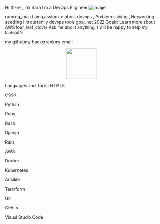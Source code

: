 Hi there , I'm Sara 
I'm a DevOps Engineer ![image](https://user-images.githubusercontent.com/53039820/180590162-67f2f34f-af71-47f6-a7c0-cbf286e55165.png)

running_man I am passionate about devops , Problem solving , Networking.
seedling I’m currently devops tools 
goal_net 2022 Goals: Learn more about AWS
four_leaf_clover Ask me about anything, I will be happy to help
my LinkdeIN

my githubmy hackerrankmy email



<div id="header" align="center">
  <img src="https://media.giphy.com/media/cst5AXzPxRLyIwMNsV/giphy.gif" width="100"/>
</div>



Languages and Tools:
HTML5

CSS3

Python

Ruby

Bash

Django

Rails

AWS

Docker

Kubernetes

Ansible

Terraform

Git

Github

Visual Studio Code
